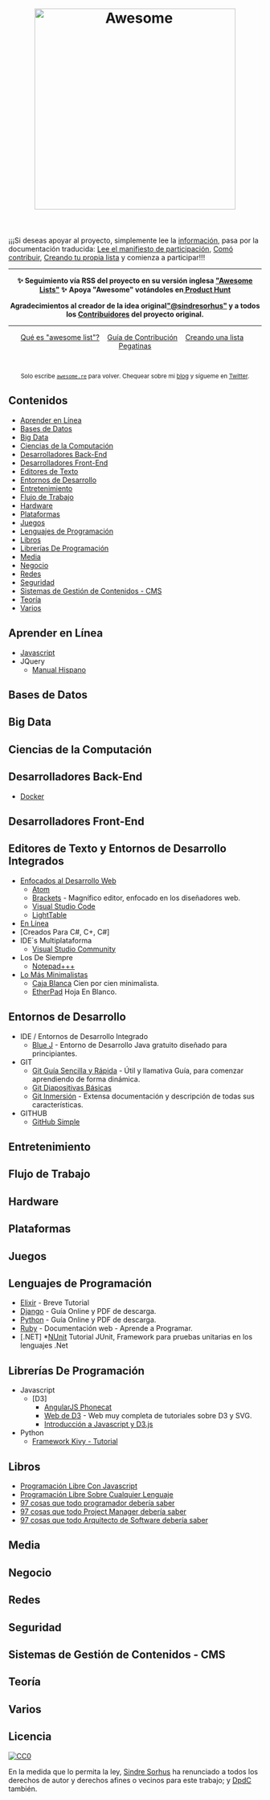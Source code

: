 <h1 align="center">
	<img width="400" src="https://cdn.rawgit.com/sindresorhus/awesome/master/media/logo.svg" alt="Awesome">
	<br>
	<br>
</h1>

¡¡¡Si deseas apoyar al proyecto, simplemente lee la [información](https://github.com/DpdC/awesome-in-spanish/blob/espanol-beta-1_0/main-information.md#inicio), pasa por la documentación traducida:  [Lee el manifiesto de participación](https://github.com/DpdC/awesome-in-spanish/blob/espanol-beta-1_0/awesome.md#el-manifiesto-awesome), [Comó contribuir](https://github.com/DpdC/awesome-in-spanish/blob/espanol-beta-1_0/contributing.md), [Creando tu propia lista](https://github.com/DpdC/awesome-in-spanish/blob/espanol-beta-1_0/create-list.md#crear-tu-propia-lista) y comienza a participar!!!

 
 ---
<p align="center">
	<b>✨ Seguimiento vía RSS del proyecto en su versión inglesa <a href="https://awesomeweekly.co">"Awesome Lists"</a> ✨</b>
	<b> Apoya "Awesome" votándoles en<a href="https://www.producthunt.com/posts/awesome-weekly"> Product Hunt</a></b>
</p>
 <p align="center">
<b>Agradecimientos al creador de la idea original<a href="https://github.com/sindresorhus/">"@sindresorhus"</a> y a todos los <a href="https://github.com/sindresorhus/awesome/graphs/contributors">Contribuidores</a>  del proyecto original.</b>

---

<p align="center">
	<a href="awesome.md">Qué es "awesome list"?</a>&nbsp;&nbsp;&nbsp;
	<a href="contributing.md">Guía de Contribución</a>&nbsp;&nbsp;&nbsp;
	<a href="create-list.md">Creando una lista</a>&nbsp;&nbsp;&nbsp;
	<a href="https://www.stickermule.com/marketplace/10034-awesome">Pegatinas</a>
</p>

<br>

<p align="center">
	<sub>Solo escribe <a href="https://awesome.re"><code>awesome.re</code></a> para volver. Chequear sobre mi <a href="https://blog.sindresorhus.com">blog</a> y sígueme en <a href="https://twitter.com/sindresorhus">Twitter</a>.</sub>
</p>


## Contenidos

- [Aprender en Línea](#aprender-en-línea)
- [Bases de Datos](#bases-de-datos)
- [Big Data](#big-data)
- [Ciencias de la Computación](#ciencias-de-la-computación)
- [Desarrolladores Back-End](#desarrolladores-back-end)
- [Desarrolladores Front-End](#desarrolladores-front-end)
- [Editores de Texto](#editores-de-texto-e-ide)
- [Entornos de Desarrollo](#entornos-de-desarrollo)
- [Entretenimiento](#entretenimiento)
- [Flujo de Trabajo](#flujo-de-trabajo)
- [Hardware](#hardware)
- [Plataformas](#plataformas)
- [Juegos](#juegos)
- [Lenguajes de Programación](#lenguajes-de-programación)
- [Libros](#libros)
- [Librerías De Programación](#librerías-de-programación)
- [Media](#media)
- [Negocio](#negocio)
- [Redes](#redes)
- [Seguridad](#seguridad)
- [Sistemas de Gestión de Contenidos - CMS](#sistemas-de-gestión-de-contenidos-cms)
- [Teoría](#teoría)
- [Varios](#varios)


## Aprender en Línea

* [Javascript](https://github.com/DpdC/learn-javascript-spanish#aprendiendo-javascript-en-español---)
* JQuery
  * [Manual Hispano](http://mundosica.github.io/tutorial_hispano_jQuery/)

## Bases de Datos

## Big Data

## Ciencias de la Computación

## Desarrolladores Back-End
 * [Docker](https://github.com/brunocascio/docker-espanol#docker)

## Desarrolladores Front-End

## Editores de Texto y Entornos de Desarrollo Integrados

* [Enfocados al Desarrollo Web]()
  * [Atom](https://atom.io/)
  * [Brackets](http://brackets.io/) - Magnífico editor, enfocado en los diseñadores web.
  * [Visual Studio Code](https://code.visualstudio.com/)
  * [LightTable](https://github.com/LightTable/LightTable)
* [En Línea](https://github.com/DpdC/editores-online#editores-en-línea--online--versión-web--)
* [Creados Para C#, C+, C#]
* IDE´s Multiplataforma
  * [Visual Studio Community](https://www.visualstudio.com/vs/community/)
* Los De Siempre
  * [Notepad+++](https://notepad-plus-plus.org/)
* [Lo Más Minimalistas]()
  * [Caja Blanca](https://write-box.appspot.com/) Cien por cien minimalista.
  * [EtherPad](https://yourpart.eu/) Hoja En Blanco. 

## Entornos de Desarrollo

* IDE / Entornos de Desarrollo Integrado
  * [Blue J](https://bluej.org/) - Entorno de Desarrollo Java gratuito diseñado para principiantes.
* GIT
  * [Git Guía Sencilla y Rápida](http://rogerdudler.github.io/git-guide/index.es.html) - Útil y llamativa Guía, para comenzar aprendiendo de forma dinámica.
  * [Git Diapositivas Básicas](https://github.com/StudentTechClubAsturias/TallerGitBasico/blob/master/slides.pdf)
  * [Git Inmersión](http://esparta.github.io/gitimmersion-spanish/) - Extensa documentación y descripción de todas sus características.
* GITHUB
  * [GitHub Simple](https://github.com/MrOutis/GitHub-Simple)

## Entretenimiento

## Flujo de Trabajo

## Hardware

## Plataformas

## Juegos

## Lenguajes de Programación

* [Elixir](https://github.com/AlexMaguey/Elixir-Tutorial) - Breve Tutorial
* [Django](http://djangotutorial.readthedocs.io/es/1.8/) - Guía Online y PDF de descarga. 
* [Python](https://github.com/PyAr/tutorial) - Guía Online y PDF de descarga. 
* [Ruby](http://rubysur.org/aprende.a.programar/) - Documentación web - Aprende a Programar.
* [.NET]
  *[NUnit](https://github.com/marcel-valdez/tutorial_nunit#tutorial-de-nunit) Tutorial JUnit, Framework para pruebas unitarias en los lenguajes .Net

## Librerías De Programación

* Javascript
  * [D3]
    * [AngularJS Phonecat](https://github.com/miguelmaquino/phonecat-es)
    * [Web de D3](http://gcoch.github.io/D3-tutorial/) - Web muy completa de tutoriales sobre D3 y SVG.
    * [Introducción a Javascript y D3.js](https://github.com/palamago/intro-js-d3)
* Python
  * [Framework Kivy - Tutorial](https://github.com/erknrio/kivy-tutorial/wiki/Kivy-Interfaz-Grid)

## Libros

* [Programación Libre Con Javascript](https://github.com/vhf/free-programming-books/blob/master/free-programming-books-es.md#javascript)
* [Programación Libre Sobre Cualquier Lenguaje](https://github.com/vhf/free-programming-books/free-programming-books-es.md)
* [97 cosas que todo programador debería saber](https://github.com/esparta/97cosas)
* [97 cosas que todo Project Manager debería saber](https://github.com/esparta/97cosas)
* [97 cosas que todo Arquitecto de Software debería saber](https://github.com/esparta/97cosas)

## Media

## Negocio

## Redes

## Seguridad

## Sistemas de Gestión de Contenidos - CMS

## Teoría

## Varios


## Licencia

[![CC0](http://mirrors.creativecommons.org/presskit/buttons/88x31/svg/cc-zero.svg)](https://creativecommons.org/publicdomain/zero/1.0/)

En la medida que lo permita la ley, [Sindre Sorhus](http://sindresorhus.com) ha renunciado a todos los derechos de autor y derechos afines o vecinos para este trabajo; y [DpdC](http://pabloalvarezcorredera.com) también.
